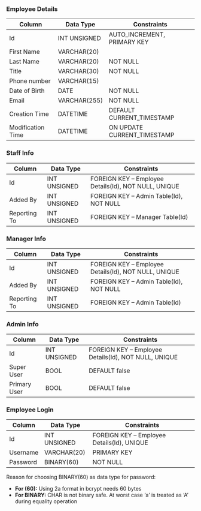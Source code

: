 ### Employee Details
Column | Data Type | Constraints 
--- | --- | ---
Id | INT UNSIGNED | AUTO_INCREMENT, PRIMARY KEY
First Name | VARCHAR(20) | 
Last Name | VARCHAR(20) | NOT NULL
Title | VARCHAR(30) | NOT NULL
Phone number | VARCHAR(15) |
Date of Birth | DATE | NOT NULL
Email | VARCHAR(255) | NOT NULL
Creation Time | DATETIME | DEFAULT CURRENT_TIMESTAMP
Modification Time | DATETIME | ON UPDATE CURRENT_TIMESTAMP

### Staff Info
Column | Data Type | Constraints 
--- | --- | ---
Id | INT UNSIGNED | FOREIGN KEY – Employee Details(Id), NOT NULL, UNIQUE
Added By | INT UNSIGNED | FOREIGN KEY – Admin Table(Id), NOT NULL
Reporting To | INT UNSIGNED | FOREIGN KEY – Manager Table(Id)

### Manager Info
Column | Data Type | Constraints 
--- | --- | ---
Id | INT UNSIGNED | FOREIGN KEY – Employee Details(Id), NOT NULL, UNIQUE
Added By | INT UNSIGNED | FOREIGN KEY – Admin Table(Id), NOT NULL
Reporting To | INT UNSIGNED | FOREIGN KEY – Admin Table(Id)

### Admin Info
Column | Data Type | Constraints 
--- | --- | ---
Id | INT UNSIGNED | FOREIGN KEY – Employee Details(Id), NOT NULL, UNIQUE
Super User | BOOL | DEFAULT false
Primary User | BOOL | DEFAULT false

### Employee Login
Column | Data Type | Constraints 
--- | --- | ---
Id | INT UNSIGNED | FOREIGN KEY – Employee Details(Id), UNIQUE
Username | VARCHAR(20) | PRIMARY KEY
Password | BINARY(60) | NOT NULL

Reason for choosing BINARY(60) as data type for password:
- **For (60):** Using 2a format in bcrypt needs 60 bytes
- **For BINARY:** CHAR is not binary safe. At worst case ‘a’ is treated as ‘A’ during equality operation
